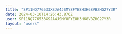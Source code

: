 ```yaml
---
title: "SP11NQ776533XSJA4JSMY8FYE8H3H68VBZHG27Y3R"
date: 2024-03-10T14:26:43.876Z
user: SP11NQ776533XSJA4JSMY8FYE8H3H68VBZHG27Y3R
layout: "users"
---
```

    